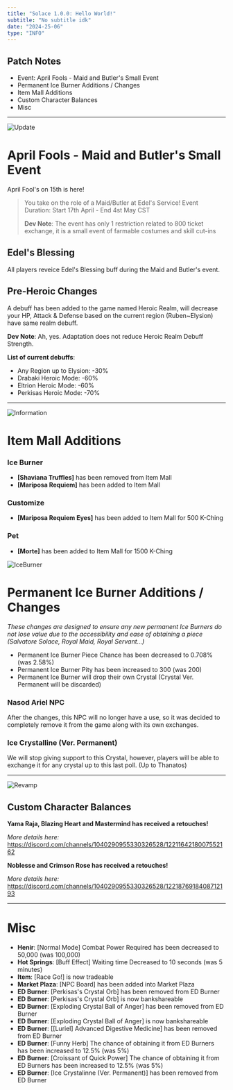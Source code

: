 ```yaml
--- 
title: "Solace 1.0.0: Hello World!"        
subtitle: "No subtitle idk"        
date: "2024-25-06"        
type: "INFO"
---  
```


## Patch Notes
- Event: April Fools - Maid and Butler's Small Event
- Permanent Ice Burner Additions / Changes
- Item Mall Additions
- Custom Character Balances
- Misc

---  

![Update](https://i.imgur.com/BB6MSf2.png)

# April Fools - Maid and Butler's Small Event

April Fool's on 15th is here!

>You take on the role of a Maid/Butler at Edel's Service!
>Event Duration: Start 17th April - End 4st May CST
>
>**Dev Note**:
>The event has only 1 restriction related to 800 ticket exchange, it is a small event of farmable costumes and skill cut-ins

## Edel's Blessing
All players reveice Edel's Blessing buff during the Maid and Butler's event.

## Pre-Heroic Changes
A debuff has been added to the game named Heroic Realm, will decrease your HP, Attack & Defense based on the current region (Ruben~Elysion) have same realm debuff.

**Dev Note**:
Ah, yes.
Adaptation does not reduce Heroic Realm Debuff Strength.

**List of current debuffs**:
- Any Region up to Elysion: -30%
- Drabaki Heroic Mode: -60%
- Eltrion Heroic Mode: -60%
- Perkisas Heroic Mode: -70%

---  

![Information](https://i.imgur.com/Hke6kBp.png)

# Item Mall Additions

### Ice Burner
- **[Shaviana Truffles]** has been removed from Item Mall
- **[Mariposa Requiem]** has been added to Item Mall

### Customize
- **[Mariposa Requiem Eyes]** has been added to Item Mall for 500 K-Ching

### Pet
- **[Morte]** has been added to Item Mall for 1500 K-Ching

![IceBurner](https://i.imgur.com/WN5fSfH.png)


# Permanent Ice Burner Additions / Changes

*These changes are designed to ensure any new permanent Ice Burners do not lose value due to the accessibility and ease of obtaining a piece (Salvatore Solace, Royal Maid, Royal Servant...)*

- Permanent Ice Burner Piece Chance has been decreased to 0.708% (was 2.58%)
- Permanent Ice Burner Pity has been increased to 300 (was 200)
- Permanent Ice Burner will drop their own Crystal (Crystal Ver. Permanent will be discarded)

### Nasod Ariel NPC
After the changes, this NPC will no longer have a use, so it was decided to completely remove it from the game along with its own exchanges.

### Ice Crystalline (Ver. Permanent)
We will stop giving support to this Crystal, however, players will be able to exchange it for any crystal up to this last poll.
(Up to Thanatos)

---   

![Revamp](https://i.imgur.com/QwSfMQk.png)

## Custom Character Balances
**Yama Raja, Blazing Heart and Mastermind has received a retouches!**

*More details here:*<br>
https://discord.com/channels/1040290955330326528/1221164218007552162

**Noblesse and Crimson Rose has received a retouches!**

*More details here:*<br>
https://discord.com/channels/1040290955330326528/1221876918408712193

---

# Misc
- **Henir**: [Normal Mode] Combat Power Required has been decreased to 50,000 (was 100,000)
- **Hot Springs**: [Buff Effect] Waiting time Decreased to 10 seconds (was 5 minutes)
- **Item**: [Race Go!] is now tradeable
- **Market Plaza**: [NPC Board] has been added into Market Plaza
- **ED Burner**: [Perkisas's Crystal Orb] has been removed from ED Burner
- **ED Burner**: [Perkisas's Crystal Orb] is now bankshareable
- **ED Burner**: [Exploding Crystal Ball of Anger] has been removed from ED Burner
- **ED Burner**: [Exploding Crystal Ball of Anger] is now bankshareable
- **ED Burner**: [[Luriel] Advanced Digestive Medicine] has been removed from ED Burner
- **ED Burner**: [Funny Herb] The chance of obtaining it from ED Burners has been increased to 12.5% (was 5%)
- **ED Burner**: [Croissant of Quick Power] The chance of obtaining it from ED Burners has been increased to 12.5% (was 5%)
- **ED Burner**: [Ice Crystalinne (Ver. Permanent)] has been removed from ED Burner